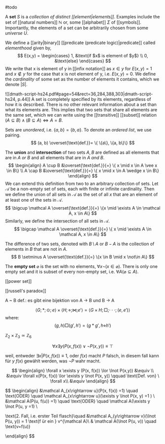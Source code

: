 #todo 

A **set** $S$ is a *collection of distinct [[element|elements]]*. Examples include the set of [[natural numbers]] $\mathbb N$ or, some [[alphabet]] $\Sigma$ of [[symbols]]. Importantly, the elements of a set can be arbitrarily chosen from some *universe* $U$.

We define a [[arity|binary]] [[predicate (predicate logic)|predicate]] called *elementhood* given by,
$$
E(x,y) = \begin{cases}
1, &\text{if $x$ is element of $y$} \\
0, &\text{else}
\end{cases}
$$
We write that x is element of y in [[infix notation]] as $x \in y$ for $E(x,y)=1$ and $x \not\in y$ for the case that x is not element of y, i.e. $E(x,y)=0$. We define the *cardinality* of some set as the number of elements it contains, which we denote $|S|$.

![[dmath-script-hs24.pdf#page=54&rect=36,284,388,303|dmath-script-hs24, p.44]]
A set is completely specified by its elements, regardless of how it is described. There is no other relevant information about a set than what its elements are. This implies that two sets that share all elements are the same set, which we can write using the [[transitive]] [[subset]] relation $(A \subseteq B) \wedge (B \subseteq A) \iff A=B$.

Sets are *unordered*, i.e. $\{a, b\} = \{b, a\}$. To denote an *ordered list*, we use pairing.
$$
(a, b) \overset{\text{def.}}= \{ \{a\}, \{a, b\}\}
$$

The **union** and **intersection** of two sets $A, B$ are defined as all elements that are in $A$ *or* $B$ and all elements that are in $A$ *and* $B$.
$$
\begin{align}
A \cup B &\overset{\text{def.}}{=} \{ x \mid x \in A \vee x \in B\} \\
A \cap B &\overset{\text{def.}}{=} \{ x \mid x \in A \wedge x \in B\}
\end{align}
$$
We can extend this definition from two to an arbitrary collection of sets. Let $\mathcal A$ be a non-empty set of sets, each with finite or infinite cardinality. Then we define the union of all sets in $\mathcal A$ as the set of all $x$ that are an element of at least one of the sets in $\mathcal A$.
$$
\bigcup \mathcal A \overset{\text{def.}}{=} \{x \mid \exists A \in \mathcal A, x \in A\}
$$
Similarly, we define the intersection of all sets in $\mathcal A$.
$$
\bigcap \mathcal A \overset{\text{def.}}{=} \{ x \mid \exists A \in \mathcal A, x \in A\}
$$

The difference of two sets, denoted with $B \setminus A$ or $B -A$ is the collection of elements in $B$ that are not in $A$.
$$
B \setminus A \overset{\text{def.}}{=} \{x \in B \mid x \not\in A\}
$$

The **empty set** $\varnothing$ is the set with no elements, $\forall x \neg (x \in \varnothing)$. There is only one empty set and it is subset of every non-empty set, i.e. $\forall A(\varnothing \subseteq A)$.





[[power set]] 

[[russell's paradox]]













A ~ B def.: es gibt eine bijektion von A $\rightarrow$ B und B $\rightarrow$ A 





$$\langle G ; *;\odot ;e \rangle \times \langle H;\diamond ;\bowtie ;e'\rangle = \langle G\times H; \Box;\cdot\cdot\cdot; (e,e') \rangle$$
where: 
$$(g,\,h) \Box (g',\,h') = (g*g', h\diamond h')$$

$\mathbb{Z}_2\times \mathbb{Z}_3\simeq\mathbb{Z}_6$



















$$
\forall x \exists y (P(x, f(x)) \lor \lnot P(x,y)) \equiv \top
$$

weil, entweder $\exists x | P(x, f(x)) \equiv 1$, oder $f(x)$ macht $P$ falsch, in diesem fall kann für $y$  $f(x)$ gewählt werden, was $\lnot P$ wahr macht.


$$
\begin{align}
\forall x \exists y (P(x, f(x)) \lor \lnot P(x,y)) &\equiv \\
&\equiv \forall x(P(x, f(x)) \lor \exists y \lnot P(x, y)) \qquad \text{Def. von} \ \forall x\\
&\equiv 
\end{align}
$$



$$
\begin{align}
&\mathcal A_{x\rightarrow u}(P(x, f(x)) =1) \quad \text{ODER} \quad \mathcal A_{x\rightarrow u}(\exists  y \lnot P(x, y) =1 ) \\
&\mathcal A(P(u, f(u)) =1) \quad \text{ODER} \quad \mathcal A(\exists y \lnot P(u, y =1) \\

\text{2. Fall, i.e. erster Teil flasch}\quad &\mathcal A_{y\rightarrow v}(\lnot P(u, y)) = 1 \text{f ür ein } v^{\mathcal A}\\
& \mathcal A(\lnot P(u, v)) \quad \text{v=f(u)}


\end{align}
$$






   





















